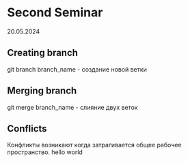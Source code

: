 # Second Seminar
20.05.2024
## Creating branch
git branch branch_name - создание новой ветки
## Merging branch
git merge branch_name - слияние двух веток
## Conflicts
Конфликты возникают когда затрагивается общее рабочее пространство.
hello world